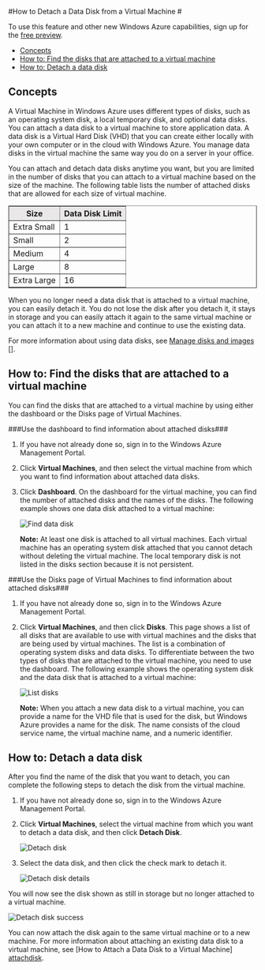 #How to Detach a Data Disk from a Virtual Machine #

To use this feature and other new Windows Azure capabilities, sign up for the [free preview](https://account.windowsazure.com/PreviewFeatures). 

- [Concepts](#concepts)
- [How to: Find the disks that are attached to a virtual machine](#finddisks)
- [How to: Detach a data disk](#detachdisk)

## <a id="concepts"> </a>Concepts ##

A Virtual Machine in Windows Azure uses different types of disks, such as an operating system disk, a local temporary disk, and optional data disks. You can attach a data disk to a virtual machine to store application data. A data disk is a Virtual Hard Disk (VHD) that you can create either locally with your own computer or in the cloud with Windows Azure. You manage data disks in the virtual machine the same way you do on a server in your office.

You can attach and detach data disks anytime you want, but you are limited in the number of disks that you can attach to a virtual machine based on the size of the machine. The following table lists the number of attached disks that are allowed for each size of virtual machine.

<P>
  <TABLE BORDER="1" WIDTH="300">
  <TR BGCOLOR="#E9E7E7">
    <TH>Size</TH>
    <TH>Data Disk Limit</TH>
  </TR>
  <TR>
    <TD>Extra Small</TD>
    <TD>1</TD>
  </TR>
  <TR>
    <TD>Small</TD>
    <TD>2</TD>
  </TR>
  <TR>
    <TD>Medium</TD>
    <TD>4</TD>
  </TR>
  <TR>
    <TD>Large</TD>
    <TD>8</TD>
  </TR>
  <TR>
    <TD>Extra Large</TD>
    <TD>16</TD>
  </TR>
  </TABLE>
</P>

When you no longer need a data disk that is attached to a virtual machine, you can easily detach it. You do not lose the disk after you detach it, it stays in storage and you can easily attach it again to the same virtual machine or you can attach it to a new machine and continue to use the existing data.

For more information about using data disks, see [Manage disks and images] [].

## <a id="finddisks"> </a>How to: Find the disks that are attached to a virtual machine ##

You can find the disks that are attached to a virtual machine by using either the dashboard or the Disks page of Virtual Machines.

###Use the dashboard to find information about attached disks###

1. If you have not already done so, sign in to the Windows Azure Management Portal.

2. Click **Virtual Machines**, and then select the virtual machine from which you want to find information about attached data disks.

3. Click **Dashboard**. On the dashboard for the virtual machine, you can find the number of attached disks and the names of the disks. The following example shows one data disk attached to a virtual machine:

	![Find data disk][Find data disk]

	**Note:** At least one disk is attached to all virtual machines. Each virtual machine has an operating system disk attached that you cannot detach without deleting the virtual machine. The local temporary disk is not listed in the disks section because it is not persistent.   

###Use the Disks page of Virtual Machines to find information about attached disks###

1. If you have not already done so, sign in to the Windows Azure Management Portal.

2. Click **Virtual Machines**, and then click **Disks**. This page shows a list of all disks that are available to use with virtual machines and the disks that are being used by virtual machines. The list is a combination of operating system disks and data disks. To differentiate between the two types of disks that are attached to the virtual machine, you need to use the dashboard. The following example shows the operating system disk and the data disk that is attached to a virtual machine:

	![List disks][List disks]

	**Note:** When you attach a new data disk to a virtual machine, you can provide a name for the VHD file that is used for the disk, but Windows Azure provides a name for the disk. The name consists of the cloud service name, the virtual machine name, and a numeric identifier.

## <a id="detachdisk"> </a>How to: Detach a data disk ##

After you find the name of the disk that you want to detach, you can complete the following steps to detach the disk from the virtual machine.

1. If you have not already done so, sign in to the Windows Azure Management Portal.

2. Click **Virtual Machines**, select the virtual machine from which you want to detach a data disk, and then click **Detach Disk**.

	![Detach disk][Detach disk]

3. Select the data disk, and then click the check mark to detach it.

	![Detach disk details][Detach disk details]

You will now see the disk shown as still in storage but no longer attached to a virtual machine.

![Detach disk success][Detach disk success]

You can now attach the disk again to the same virtual machine or to a new machine. For more information about attaching an existing data disk to a virtual machine, see [How to Attach a Data Disk to a Virtual Machine] [attachdisk].

[Find data disk]:../media/finddatadisks.png
[List disks]:../media/disklist.png
[Detach disk]:../media/detachdisk.png
[Detach disk details]:../media/detachdiskdetails.png
[Detach disk success]:../media/diskdetachsuccess.png
[attachdisk]:/en-us/manage/windows/how-to-guides/attach-a-disk/
[Manage disks and images]:http://go.microsoft.com/fwlink/?LinkId=263439